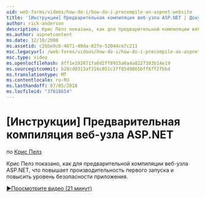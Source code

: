 ```yaml
---
uid: web-forms/videos/how-do-i/how-do-i-precompile-an-aspnet-website
title: '[Инструкции] Предварительная компиляция веб-узла ASP.NET | Документация Майкрософт'
author: rick-anderson
description: Крис Пелз показано, как для предварительной компиляции веб-узла ASP.NET, что повышает производительность первого запуска и повысить уровень безопасности приложения.
ms.author: aspnetcontent
ms.date: 12/18/2008
ms.assetid: c2bbe9c6-4071-40da-82fe-52044ce7c211
msc.legacyurl: /web-forms/videos/how-do-i/how-do-i-precompile-an-aspnet-website
msc.type: video
ms.openlocfilehash: 8ff1e192871fa6d2ff8915a6a4a8227303b14e19
ms.sourcegitcommit: b28cd0313af316c051c2ff8549865bff67f2fbb4
ms.translationtype: MT
ms.contentlocale: ru-RU
ms.lasthandoff: 07/05/2018
ms.locfileid: "37818654"
---
```

<a name="how-do-i-precompile-an-aspnet-website"></a>[Инструкции] Предварительная компиляция веб-узла ASP.NET
====================
по [Крис Пелз](https://twitter.com/chrispels)

Крис Пелз показано, как для предварительной компиляции веб-узла ASP.NET, что повышает производительность первого запуска и повысить уровень безопасности приложения.

[&#9654;Просмотрите видео (21 минут)](https://channel9.msdn.com/Blogs/ASP-NET-Site-Videos/how-do-i-precompile-an-aspnet-website)
